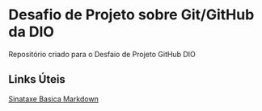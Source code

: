 # Desafio de Projeto sobre Git/GitHub da DIO
Repositório criado para o Desfaio de Projeto  GitHub DIO


## Links Úteis
[Sinataxe Basica Markdown](https://www.markdownguide.org/basic-syntax/)
